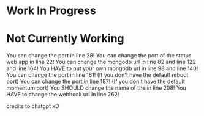 # Work In Progress
# Not Currently Working

You can change the port in line 28!
You can change the port of the status web app in line 22!
You can change the mongodb url in line 82 and line 122 and line 164!
You HAVE to put your own mongodb url in line 98 and line 140!
You can change the port in line 181! (If you don't have the default reboot port)
You can change the port in line 187! (If you don't have the default momentum port)
You SHOULD change the name of the in line 208!
You HAVE to change the webhook url in line 262!

credits to chatgpt xD







